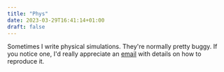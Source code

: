 ```yaml
---
title: "Phys"
date: 2023-03-29T16:41:14+01:00
draft: false
---
```


Sometimes I write physical simulations. They're normally pretty buggy. If you notice one, I'd really appreciate an [email](mailto:hectorjbrown@protonmail.com) with details on how to reproduce it.
